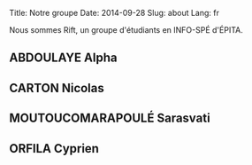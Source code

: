Title: Notre groupe
Date: 2014-09-28
Slug: about
Lang: fr

Nous sommes Rift, un groupe d'étudiants en INFO-SPÉ d'ÉPITA.

## ABDOULAYE Alpha

<pres>

## CARTON Nicolas

<pres>

## MOUTOUCOMARAPOULÉ Sarasvati

<pres>

## ORFILA Cyprien

<pres>
